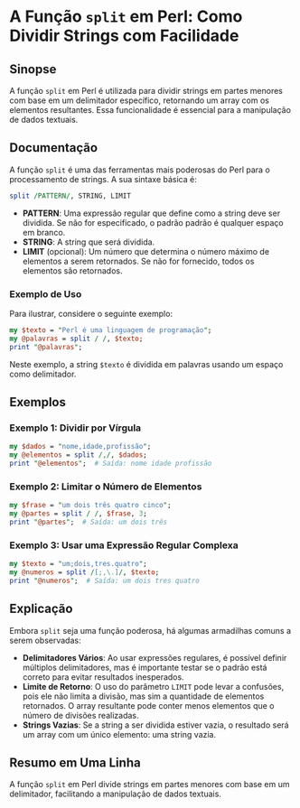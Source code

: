 <!--
Meta Description: # A Função `split` em Perl: Como Dividir Strings com Facilidade ## Sinopse A função `split` em Perl é utilizada para dividir strings em partes menores...
Meta Keywords: split, perl, elementos, uma, string
-->

# A Função `split` em Perl: Como Dividir Strings com Facilidade

## Sinopse
A função `split` em Perl é utilizada para dividir strings em partes menores com base em um delimitador específico, retornando um array com os elementos resultantes. Essa funcionalidade é essencial para a manipulação de dados textuais.

## Documentação
A função `split` é uma das ferramentas mais poderosas do Perl para o processamento de strings. A sua sintaxe básica é:

```perl
split /PATTERN/, STRING, LIMIT
```

- **PATTERN**: Uma expressão regular que define como a string deve ser dividida. Se não for especificado, o padrão padrão é qualquer espaço em branco.
- **STRING**: A string que será dividida.
- **LIMIT** (opcional): Um número que determina o número máximo de elementos a serem retornados. Se não for fornecido, todos os elementos são retornados.

### Exemplo de Uso
Para ilustrar, considere o seguinte exemplo:

```perl
my $texto = "Perl é uma linguagem de programação";
my @palavras = split / /, $texto;
print "@palavras";
```

Neste exemplo, a string `$texto` é dividida em palavras usando um espaço como delimitador.

## Exemplos
### Exemplo 1: Dividir por Vírgula
```perl
my $dados = "nome,idade,profissão";
my @elementos = split /,/, $dados;
print "@elementos";  # Saída: nome idade profissão
```

### Exemplo 2: Limitar o Número de Elementos
```perl
my $frase = "um dois três quatro cinco";
my @partes = split / /, $frase, 3;
print "@partes";  # Saída: um dois três
```

### Exemplo 3: Usar uma Expressão Regular Complexa
```perl
my $texto = "um;dois,tres.quatro";
my @numeros = split /[;,\.]/, $texto;
print "@numeros";  # Saída: um dois tres quatro
```

## Explicação
Embora `split` seja uma função poderosa, há algumas armadilhas comuns a serem observadas:

- **Delimitadores Vários**: Ao usar expressões regulares, é possível definir múltiplos delimitadores, mas é importante testar se o padrão está correto para evitar resultados inesperados.
- **Limite de Retorno**: O uso do parâmetro `LIMIT` pode levar a confusões, pois ele não limita a divisão, mas sim a quantidade de elementos retornados. O array resultante pode conter menos elementos que o número de divisões realizadas.
- **Strings Vazias**: Se a string a ser dividida estiver vazia, o resultado será um array com um único elemento: uma string vazia.

## Resumo em Uma Linha
A função `split` em Perl divide strings em partes menores com base em um delimitador, facilitando a manipulação de dados textuais.
